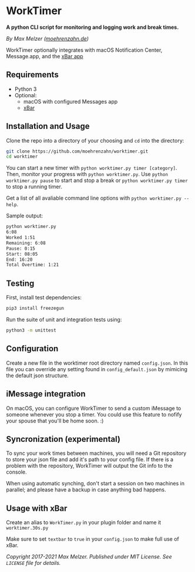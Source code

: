# WorkTimer

**A python CLI script for monitoring and logging work and break times.**

*By Max Melzer ([moehrenzahn.de](https://moehrenzahn.de/))*

WorkTimer optionally integrates with macOS Notification Center, Message.app, and the [xBar app](https://github.com/matryer/xbar)

## Requirements

- Python 3
- Optional:
    - macOS with configured Messages app
    - [xBar](https://github.com/matryer/xbar)

## Installation and Usage

Clone the repo into a directory of your choosing and `cd` into the directory:

```bash
git clone https://github.com/moehrenzahn/worktimer.git
cd worktimer
```

You can start a new timer with `python worktimer.py timer [category]`. Then, monitor your progress with `python worktimer.py`. Use `python worktimer.py pause` to start and stop a break or `python worktimer.py timer` to stop a running timer.

Get a list of all avaliable command line options with `python worktimer.py --help`.

Sample output:

```bash
python worktimer.py
6:08
Worked 1:51
Remaining: 6:08
Pause: 0:15
Start: 08:05
End: 16:20
Total Overtime: 1:21
```

## Testing

First, install test dependencies:

```bash
pip3 install freezegun
```

Run the suite of unit and integration tests using:

```bash
python3 -m unittest
```

## Configuration

Create a new file in the worktimer root directory named `config.json`. In this file you can override any setting found in `config_default.json` by mimicing the default json structure.

## iMessage integration

On macOS, you can configure WorkTimer to send a custom iMessage to someone whenever you stop a timer. You could use this feature to nofify your spouse that you'll be home soon. :)

## Syncronization (experimental)

To sync your work times between machines, you will need a Git repository to store your json file and add it's path to your config file. If there is a problem with the repository, WorkTimer will output the Git info to the console.

When using automatic synching, don't start a session on two machines in parallel; and please have a backup in case anything bad happens.

## Usage with xBar

Create an alias to `WorkTimer.py` in your plugin folder and name it `worktimer.30s.py`

Make sure to set `textbar` to `true` in your `config.json` to make full use of xBar.

*Copyright 2017-2021 Max Melzer. Published under MIT License. See `LICENSE` file for details.*
